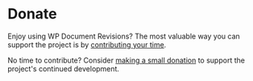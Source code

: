 # Donate #

Enjoy using WP Document Revisions? The most valuable way you can support the project is by [contributing your time](https://github.com/benbalter/WP-Document-Revisions/blob/master/docs/how-to-contribute.md).

No time to contribute? Consider [making a small donation](http://ben.balter.com/donate/?utm_source=wiki&utm_medium=donate&utm_campaign=wp-document-revisions) to support the project's continued development.
